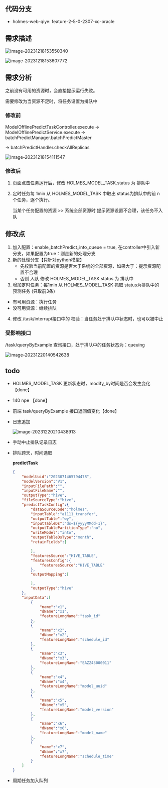 ## 代码分支

- holmes-web-qiye: feature-2-5-0-2307-xc-oracle

## 需求描述

![image-20231218153550340](./批量预测任务排队.assets/image-20231218153550340.png)

![image-20231218153607772](./批量预测任务排队.assets/image-20231218153607772.png)

## 需求分析

之前没有可用的资源时，会直接提示运行失败。

需要修改为当资源不足时，将任务设置为排队中

### 修改前

ModelOfflinePredictTaskController.execute -> ModelOfflinePredictService.execute -> batchPredictManager.batchPredictMaster

-> batchPredictHandler.checkAllReplicas

![image-20231218154111547](./批量预测任务排队.assets/image-20231218154111547.png)

### 修改后

1. 页面点击任务运行后，修改  HOLMES_MODEL_TASK.status 为 排队中

2. 定时任务每 1min 从 HOLMES_MODEL_TASK 中取出 status为排队中的前 n个任务，逐个执行。

	当某个任务配置的资源 >> 系统全部资源时 提示资源设置不合理，该任务不入队

## 修改点

1. 加入配置：enable_batchPredict_into_queue = true, 在controller中引入新分支，如果配置为true：则走新的处理分支
2. 新的处理分支【只针对python模型】
	* 先校验当前配置的资源是否大于系统的全部资源，如果大于：提示资源配置不合理
	* 否则 入队 修改 HOLMES_MODEL_TASK.status 为 排队中
3. 增加定时任务：每1min 从 HOLMES_MODEL_TASK 抓取 status为排队中的预测任务 (只取前3条)
  * 有可用资源：执行任务
  * 没可用资源：继续排队
4. 修改 /task/interrupt接口中的 校验：当任务处于排队中状态时，也可以被中止

### 受影响接口

/task/queryByExample 查询接口，处于排队中的任务状态为：queuing

![image-20231220140542638](./批量预测任务排队.assets/image-20231220140542638.png)

## todo

* HOLMES_MODEL_TASK 更新状态时，modify_by时间是否会发生变化 【done】

* 140 npe 【done】

* 前端 task/queryByExample 接口返回值变化【done】

* 日志追加

	![image-20231220210438913](./批量预测任务排队.assets/image-20231220210438913.png)







* 手动中止排队记录日志

* 排队跨天，时间选取

	**predictTask**

	```json
	{
	    "modelUuid":"2023071465794478",
	    "modelVersion":"V1",
	    "inputFilePath":"",
	    "inputFileName":"",
	    "outputType":"hive",
	    "fileSourceType":"hive",
	    "predictTaskConfig":{
	        "dataSourceCode":"holmes",
	        "inputTable":"a1111_transfer",
	        "outputTable":"wy",
	        "inputTableDs":"ds=${yyyyMMdd-1}",
	        "outputTablePartitionType":"no",
	        "writeModel":"into",
	        "outputTableDsType":"month",
	        "retainFields":[
	
	        ],
	        "featuresSource":"HIVE_TABLE",
	        "featuresConfig":{
	            "featuresSource":"HIVE_TABLE"
	        },
	        "outputMapping":[
	
	        ],
	        "outputType":"hive"
	    },
	    "inputData":[
	        {
	            "name":"x1",
	            "dName":"x1",
	            "featureLongName":"task_id"
	        },
	        {
	            "name":"x2",
	            "dName":"x2",
	            "featureLongName":"schedule_id"
	        },
	        {
	            "name":"x3",
	            "dName":"x3",
	            "featureLongName":"EAZZ43000011"
	        },
	        {
	            "name":"x4",
	            "dName":"x4",
	            "featureLongName":"model_uuid"
	        },
	        {
	            "name":"x5",
	            "dName":"x5",
	            "featureLongName":"model_version"
	        },
	        {
	            "name":"x6",
	            "dName":"x6",
	            "featureLongName":"model_name"
	        },
	        {
	            "name":"x7",
	            "dName":"x7",
	            "featureLongName":"schedule_time"
	        }
	    ]
	}
	```

	

* 周期任务加入队列
